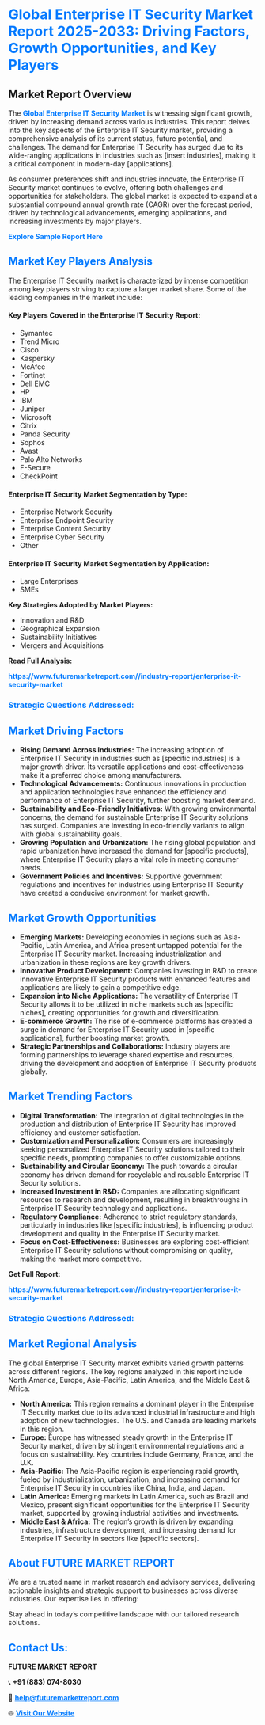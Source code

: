 <h1 style="color: #007BFF;">Global Enterprise IT Security Market Report 2025-2033: Driving Factors, Growth Opportunities, and Key Players</h1>

<section id="overview">
<h2>Market Report Overview</h2>
<p>The <a href="https://www.futuremarketreport.com//industry-report/enterprise-it-security-market" style="color: #007BFF; text-decoration: none;"><strong>Global Enterprise IT Security Market</strong></a> is witnessing significant growth, driven by increasing demand across various industries. This report delves into the key aspects of the Enterprise IT Security market, providing a comprehensive analysis of its current status, future potential, and challenges. The demand for Enterprise IT Security has surged due to its wide-ranging applications in industries such as [insert industries], making it a critical component in modern-day [applications].</p>
<p>As consumer preferences shift and industries innovate, the Enterprise IT Security market continues to evolve, offering both challenges and opportunities for stakeholders. The global market is expected to expand at a substantial compound annual growth rate (CAGR) over the forecast period, driven by technological advancements, emerging applications, and increasing investments by major players.</p>
</section>

<section id="overview">
<p><a href="https://www.futuremarketreport.com//request-sample/reportId=51287" style="color: #007BFF; text-decoration: none;"><strong>Explore Sample Report Here</strong></a></p>
</section>

<section id="key-players">
<h2 style="color: #007BFF;">Market Key Players Analysis</h2>
<p>The Enterprise IT Security market is characterized by intense competition among key players striving to capture a larger market share. Some of the leading companies in the market include:</p>
<h4>Key Players Covered in the Enterprise IT Security Report:</h4>
<ul><li>Symantec</li><li>Trend Micro</li><li>Cisco</li><li>Kaspersky</li><li>McAfee</li><li>Fortinet</li><li>Dell EMC</li><li>HP</li><li>IBM</li><li>Juniper</li><li>Microsoft</li><li>Citrix</li><li>Panda Security</li><li>Sophos</li><li>Avast</li><li>Palo Alto Networks</li><li>F-Secure</li><li>CheckPoint</li></ul>
<h4>Enterprise IT Security Market Segmentation by Type:</h4>
<ul><li>Enterprise Network Security</li><li>Enterprise Endpoint Security</li><li>Enterprise Content Security</li><li>Enterprise Cyber Security</li><li>Other</li></ul>

<h4>Enterprise IT Security Market Segmentation by Application:</h4>
<ul><li>Large Enterprises</li><li>SMEs</li></ul>
<p><strong>Key Strategies Adopted by Market Players:</strong></p>
<ul>
<li>Innovation and R&D</li>
<li>Geographical Expansion</li>
<li>Sustainability Initiatives</li>
<li>Mergers and Acquisitions</li>
</ul>
</section>

<section>
<p><strong>Read Full Analysis: </strong></p><a href="https://www.futuremarketreport.com//industry-report/enterprise-it-security-market" style="color: #007BFF; text-decoration: none;"><strong>https://www.futuremarketreport.com//industry-report/enterprise-it-security-market</strong></a>
<h3 style="color: #007BFF;">Strategic Questions Addressed:</h3>
</section>

<section id="driving-factors">
<h2 style="color: #007BFF;">Market Driving Factors</h2>
<ul>
<li><strong>Rising Demand Across Industries:</strong> The increasing adoption of Enterprise IT Security in industries such as [specific industries] is a major growth driver. Its versatile applications and cost-effectiveness make it a preferred choice among manufacturers.</li>
<li><strong>Technological Advancements:</strong> Continuous innovations in production and application technologies have enhanced the efficiency and performance of Enterprise IT Security, further boosting market demand.</li>
<li><strong>Sustainability and Eco-Friendly Initiatives:</strong> With growing environmental concerns, the demand for sustainable Enterprise IT Security solutions has surged. Companies are investing in eco-friendly variants to align with global sustainability goals.</li>
<li><strong>Growing Population and Urbanization:</strong> The rising global population and rapid urbanization have increased the demand for [specific products], where Enterprise IT Security plays a vital role in meeting consumer needs.</li>
<li><strong>Government Policies and Incentives:</strong> Supportive government regulations and incentives for industries using Enterprise IT Security have created a conducive environment for market growth.</li>
</ul>
</section>

<section id="growth-opportunities">
<h2 style="color: #007BFF;">Market Growth Opportunities</h2>
<ul>
<li><strong>Emerging Markets:</strong> Developing economies in regions such as Asia-Pacific, Latin America, and Africa present untapped potential for the Enterprise IT Security market. Increasing industrialization and urbanization in these regions are key growth drivers.</li>
<li><strong>Innovative Product Development:</strong> Companies investing in R&D to create innovative Enterprise IT Security products with enhanced features and applications are likely to gain a competitive edge.</li>
<li><strong>Expansion into Niche Applications:</strong> The versatility of Enterprise IT Security allows it to be utilized in niche markets such as [specific niches], creating opportunities for growth and diversification.</li>
<li><strong>E-commerce Growth:</strong> The rise of e-commerce platforms has created a surge in demand for Enterprise IT Security used in [specific applications], further boosting market growth.</li>
<li><strong>Strategic Partnerships and Collaborations:</strong> Industry players are forming partnerships to leverage shared expertise and resources, driving the development and adoption of Enterprise IT Security products globally.</li>
</ul>
</section>

<section id="trending-factors">
<h2 style="color: #007BFF;">Market Trending Factors</h2>
<ul>
<li><strong>Digital Transformation:</strong> The integration of digital technologies in the production and distribution of Enterprise IT Security has improved efficiency and customer satisfaction.</li>
<li><strong>Customization and Personalization:</strong> Consumers are increasingly seeking personalized Enterprise IT Security solutions tailored to their specific needs, prompting companies to offer customizable options.</li>
<li><strong>Sustainability and Circular Economy:</strong> The push towards a circular economy has driven demand for recyclable and reusable Enterprise IT Security solutions.</li>
<li><strong>Increased Investment in R&D:</strong> Companies are allocating significant resources to research and development, resulting in breakthroughs in Enterprise IT Security technology and applications.</li>
<li><strong>Regulatory Compliance:</strong> Adherence to strict regulatory standards, particularly in industries like [specific industries], is influencing product development and quality in the Enterprise IT Security market.</li>
<li><strong>Focus on Cost-Effectiveness:</strong> Businesses are exploring cost-efficient Enterprise IT Security solutions without compromising on quality, making the market more competitive.</li>
</ul>
</section>

<section>
<p><strong>Get Full Report: </strong></p><a href="https://www.futuremarketreport.com//industry-report/enterprise-it-security-market" style="color: #007BFF; text-decoration: none;"><strong>https://www.futuremarketreport.com//industry-report/enterprise-it-security-market</strong></a>
<h3 style="color: #007BFF;">Strategic Questions Addressed:</h3>
</section>


<section id="regional-analysis">
<h2 style="color: #007BFF;">Market Regional Analysis</h2>
<p>The global Enterprise IT Security market exhibits varied growth patterns across different regions. The key regions analyzed in this report include North America, Europe, Asia-Pacific, Latin America, and the Middle East & Africa:</p>
<ul>
<li><strong>North America:</strong> This region remains a dominant player in the Enterprise IT Security market due to its advanced industrial infrastructure and high adoption of new technologies. The U.S. and Canada are leading markets in this region.</li>
<li><strong>Europe:</strong> Europe has witnessed steady growth in the Enterprise IT Security market, driven by stringent environmental regulations and a focus on sustainability. Key countries include Germany, France, and the U.K.</li>
<li><strong>Asia-Pacific:</strong> The Asia-Pacific region is experiencing rapid growth, fueled by industrialization, urbanization, and increasing demand for Enterprise IT Security in countries like China, India, and Japan.</li>
<li><strong>Latin America:</strong> Emerging markets in Latin America, such as Brazil and Mexico, present significant opportunities for the Enterprise IT Security market, supported by growing industrial activities and investments.</li>
<li><strong>Middle East & Africa:</strong> The region’s growth is driven by expanding industries, infrastructure development, and increasing demand for Enterprise IT Security in sectors like [specific sectors].</li>
</ul>
</section>

<footer>
<h2 style="color: #007BFF;">About FUTURE MARKET REPORT</h2>
<p>We are a trusted name in market research and advisory services, delivering actionable insights and strategic support to businesses across diverse industries. Our expertise lies in offering:</p>

<p>Stay ahead in today’s competitive landscape with our tailored research solutions.</p>

<h2 style="color: #007BFF;">Contact Us:</h2>
<p><strong>FUTURE MARKET REPORT</strong></p>
<p>📞 <strong>+91 (883) 074-8030</strong></p>
<p>📧 <strong><a href="mailto:help@futuremarketreport.com" style="color: #007BFF;">help@futuremarketreport.com</a></strong></p>
<p>🌐 <strong><a href="https://www.futuremarketreport.com/" style="color: #007BFF;">Visit Our Website</a></strong></p>
</footer>